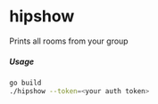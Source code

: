 hipshow
=====

Prints all rooms from your group

##### Usage

```bash
go build
./hipshow --token=<your auth token>
```
